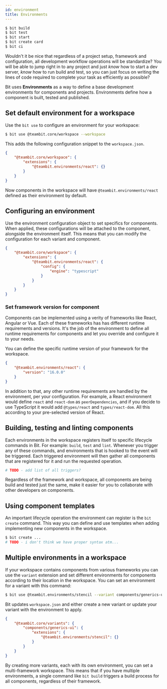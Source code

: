 ```yaml
---
id: environment
title: Environments
---
```


```sh
$ bit build
$ bit test
$ bit start
$ bit create card
$ bit ci
```

Wouldn't it be nice that regardless of a project setup, framework and configuration, all development workflow operations will be standardize? You will be able to jump right in to any project and just *know* how to start a dev server, *know* how to run build and test, so you can just focus on writing the lines of code required to complete your task as efficiently as possible?

Bit uses **Environments** as a way to define a base development environments for components and projects. Environments define how a component is built, tested and published.

## Set default environment for a workspace

Use the `bit use` to configure an environment for your workspace:

```sh
$ bit use @teambit.core/workspace --workspace
```

This adds the following configuration snippet to the `workspace.json`.

```json
{
    "@teambit.core/workspace": {
        "extensions": {
            "@teambit.environments/react": {}
        }
    }
}
```

Now components in the workspace will have `@teambit.environments/react` defined as their environment by default.

## Configuring an environment

Use the environment configuration object to set specifics for components. When applied, these configurations will be attached to the component, alongside the environment itself. This means that you can modify the configuration for each variant and component.

```json
{
    "@teambit.core/workspace": {
        "extensions": {
            "@teambit.environments/react": {
                "config": {
                    "engine": "typescript"
                }
            }
        }
    }
}
```

### Set framework version for component

Components can be implemented using a verity of frameworks like React, Angular or Vue. Each of these frameworks has has different runtime requirements and versions. It's the job of the environment to define all runtime requirements for components and let you override and configure it to your needs.

You can define the specific runtime version of your framework for the workspace.

```json
{
    "@teambit.environments/react": {
        "version": "16.0.0"
    }
}
```

In addition to that, any other runtime requirements are handled by the environment, per your configuration. For example, a React environment would define `react` and `react-dom` as `peerDependencies`, and if you decide to use TypeScript it would add `@types/react` and `types/react-dom`. All this according to your pre-selected version of React.

## Building, testing and linting components

Each environments in the workspace registers itself to specific lifecycle commands in Bit. For example: `build`, `test` and `lint`. Whenever you trigger any of these commands, and environments that is hooked to the event will be triggered. Each triggered environment will then gather all components that are registered for it and run the requested operation.

```sh
# TODO - add list of all triggers?
```

Regardless of the framework and workspace, all components are being build and tested just the same, make it easier for you to collaborate with other developers on components.

## Using component templates

An important lifecycle operation the environment can register is the `bit create` command. This way you can define and use templates when adding implementing new components in the workspace.

```sh
$ bit create ...
# TODO - i don't think we have proper syntax atm...
```

## Multiple environments in a workspace

If your workspace contains components from various frameworks you can use the `variant` extension and set different environments for components according to their location in the workspace. You can set an environment for a variant with this command:

```sh
$ bit use @teambit.environments/stencil --variant components/generics-ui
```

Bit updates `workspace.json` and either create a new variant or update your variant with the environment to apply.

```json
{
    "@teambit.core/variants": {
        "components/generics-ui": {
            "extensions": {
                "@teambit.environments/stencil": {}
            }
        }
    }
}
```

By creating more variants, each with its own environment, you can set a multi-framework workspace. This means that if you have multiple environments, a single command like `bit build` triggers a build process for all components, regardless of their framework.
